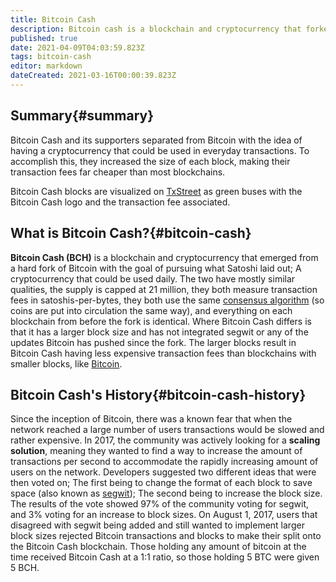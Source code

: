 ```yaml
---
title: Bitcoin Cash
description: Bitcoin cash is a blockchain and cryptocurrency that forked from Bitcoin.
published: true
date: 2021-04-09T04:03:59.823Z
tags: bitcoin-cash
editor: markdown
dateCreated: 2021-03-16T00:00:39.823Z
---
```


## Summary{#summary}

Bitcoin Cash and its supporters separated from Bitcoin with the idea of having a cryptocurrency that could be used in everyday transactions. To accomplish this, they increased the size of each block, making their transaction fees far cheaper than most blockchains.

Bitcoin Cash blocks are visualized on [TxStreet](https://www.txstreet.com) as green buses with the Bitcoin Cash logo and the transaction fee associated.

## What is Bitcoin Cash?{#bitcoin-cash}

**Bitcoin Cash (BCH)** is a blockchain and cryptocurrency that emerged from a hard fork of Bitcoin with the goal of pursuing what Satoshi laid out; A cryptocurrency that could be used daily. The two have mostly similar qualities, the supply is capped at 21 million, they both measure transaction fees in satoshis-per-bytes, they both use the same [consensus algorithm](#consensus-algorithm) (so coins are put into circulation the same way), and everything on each blockchain from before the fork is identical. Where Bitcoin Cash differs is that it has a larger block size and has not integrated segwit or any of the updates Bitcoin has pushed since the fork. The larger blocks result in Bitcoin Cash having less expensive transaction fees than blockchains with smaller blocks, like [Bitcoin](#bitcoin).

## Bitcoin Cash's History{#bitcoin-cash-history}

Since the inception of Bitcoin, there was a known fear that when the network reached a large number of users transactions would be slowed and rather expensive. In 2017, the community was actively looking for a **scaling solution**, meaning they wanted to find a way to increase the amount of transactions per second to accommodate the rapidly increasing amount of users on the network. Developers suggested two different ideas that were then voted on; The first being to change the format of each block to save space (also known as [segwit](#segwit)); The second being to increase the block size. The results of the vote showed 97% of the community voting for segwit, and 3% voting for an increase to block sizes. On August 1, 2017, users that disagreed with segwit being added and still wanted to implement larger block sizes rejected Bitcoin transactions and blocks to make their split onto the Bitcoin Cash blockchain. Those holding any amount of bitcoin at the time received Bitcoin Cash at a 1:1 ratio, so those holding 5 BTC were given 5 BCH.
